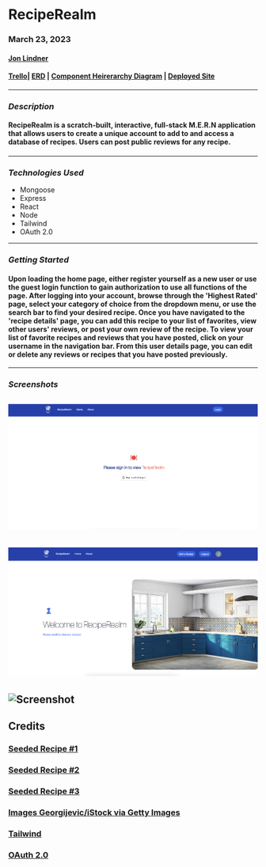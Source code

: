 # RecipeRealm

### **March 23, 2023**

#### [Jon Lindner ](https://www.linkedin.com/in/jon-lindner-807847183/)

#### [Trello](https://trello.com/b/vSYUEiE6/reciperealm)| [ERD](https://lucid.app/lucidchart/6e7de7d0-9822-4d73-aba6-8d4fb074b0ab/edit?viewport_loc=-93%2C172%2C1454%2C688%2C0_0&invitationId=inv_32a57dfb-5d87-422c-9758-edbfd0f415f0) | [Component Heirerarchy Diagram](https://lucid.app/lucidchart/0f7214e5-9fa0-433e-b31a-daaf304029be/edit?beaconFlowId=B863AEEC0899D5CB&invitationId=inv_5fa7d33a-8083-43e6-8cfd-842732bc8d76&page=0_0#) | [Deployed Site](https://reciperealm.herokuapp.com/)

---

### **_Description_**

#### RecipeRealm is a scratch-built, interactive, full-stack M.E.R.N application that allows users to create a unique account to add to and access a database of recipes. Users can post public reviews for any recipe.

####

---

### **_*Technologies Used*_**

- Mongoose
- Express
- React
- Node
- Tailwind
- OAuth 2.0

---

### **_Getting Started_**

#### Upon loading the home page, either register yourself as a new user or use the guest login function to gain authorization to use all functions of the page. After logging into your account, browse through the 'Highest Rated' page, select your category of choice from the dropdown menu, or use the search bar to find your desired recipe. Once you have navigated to the 'recipe details' page, you can add this recipe to your list of favorites, view other users' reviews, or post your own review of the recipe. To view your list of favorite recipes and reviews that you have posted, click on your username in the navigation bar. From this user details page, you can edit or delete any reviews or recipes that you have posted previously.

---

### **_Screenshots_**

## ![Screenshot](images/Screenshot1.png)

## ![Screenshot](images/Screenshot2.png)

## ![Screenshot](images/Screenshot3.png)

## **Credits**

### [Seeded Recipe #1](https://preppykitchen.com/chicken-piccata/)

### [Seeded Recipe #2](https://satyamskitchen.com/recipe/thai-panang-chicken-curry/)

### [Seeded Recipe #3](https://basicswithbabish.co/basicsepisodes/pizza-dough)

### [Images Georgijevic/iStock via Getty Images](google.com/images)

### [Tailwind](https://tailwindcss.com/)

### [OAuth 2.0](https://developers.google.com/identity/protocols/oauth2)
